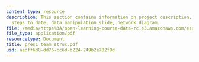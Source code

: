 ```yaml
---
content_type: resource
description: This section contains information on project description, data sources,
  steps to date, data manipulation slide, network diagram.
file: /media/https%3A/open-learning-course-data-rc.s3.amazonaws.com/esd-342-advanced-system-architecture-spring-2006/aedff6d8dd76cc6db224249b2e782f9d_pres1_team_struc.pdf
file_type: application/pdf
resourcetype: Document
title: pres1_team_struc.pdf
uid: aedff6d8-dd76-cc6d-b224-249b2e782f9d
---
```

